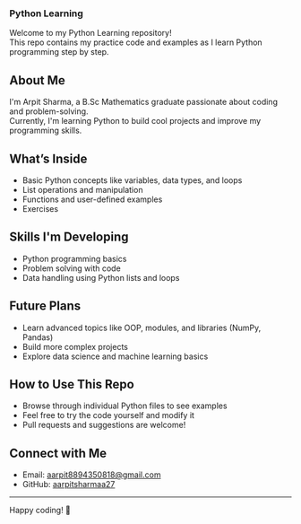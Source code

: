 ### Python Learning

Welcome to my Python Learning repository!  
This repo contains my practice code and examples as I learn Python programming step by step.

## About Me
I'm Arpit Sharma, a B.Sc Mathematics graduate passionate about coding and problem-solving.  
Currently, I'm learning Python to build cool projects and improve my programming skills.

## What’s Inside
- Basic Python concepts like variables, data types, and loops  
- List operations and manipulation  
- Functions and user-defined examples  
- Exercises

## Skills I'm Developing
- Python programming basics  
- Problem solving with code  
- Data handling using Python lists and loops

## Future Plans
- Learn advanced topics like OOP, modules, and libraries (NumPy, Pandas)  
- Build more complex projects  
- Explore data science and machine learning basics

## How to Use This Repo
- Browse through individual Python files to see examples  
- Feel free to try the code yourself and modify it  
- Pull requests and suggestions are welcome!

## Connect with Me
- Email: aarpit8894350818@gmail.com  
- GitHub: [aarpitsharmaa27](https://github.com/aarpitsharmaa27)

---

Happy coding! 🚀
